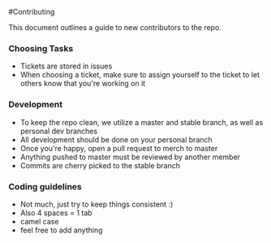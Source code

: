 #Contributing 

This document outlines a guide to new contributors to the repo.

### Choosing Tasks
* Tickets are stored in issues
* When choosing a ticket, make sure to assign yourself to the ticket to let others know that you're working on it


### Development
* To keep the repo clean, we utilize a master and stable branch, as well as personal dev branches
* All development should be done on your personal branch
* Once you're happy, open a pull request to merch to master
* Anything pushed to master must be reviewed by another member 
* Commits are cherry picked to the stable branch

### Coding guidelines
* Not much, just try to keep things consistent :) 
* Also 4 spaces = 1 tab
* camel case 
* feel free to add anything
